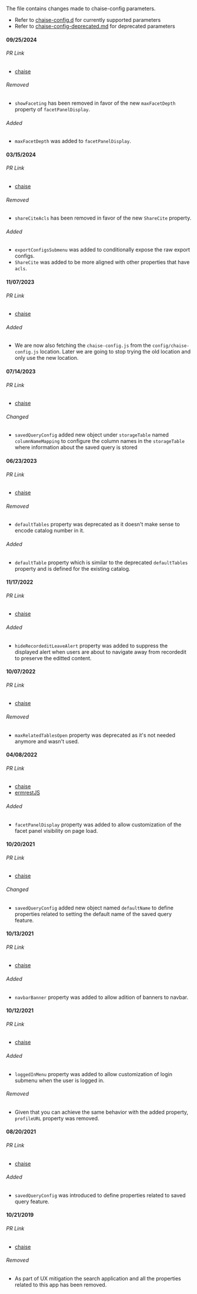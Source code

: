 The file contains changes made to chaise-config parameters.
- Refer to [chaise-config.d](chaise-config.md) for currently supported parameters
- Refer to [chaise-config-deprecated.md](chaise-config-deprecated.md) for deprecated parameters

#### 09/25/2024 ####

###### PR Link
  - [chaise](https://github.com/informatics-isi-edu/chaise/pull/2545)

###### Removed
  - `showFaceting` has been removed in favor of the new `maxFacetDepth` property of `facetPanelDisplay`.

###### Added
  - `maxFacetDepth` was added to `facetPanelDisplay`.

#### 03/15/2024 ####

###### PR Link
  - [chaise](https://github.com/informatics-isi-edu/chaise/pull/2413)

###### Removed
  - `shareCiteAcls` has been removed in favor of the new `ShareCite` property.

###### Added
  - `exportConfigsSubmenu` was added to conditionally expose the raw export configs.
  - `ShareCite` was added to be more aligned with other properties that have `acls`.

#### 11/07/2023 ####

###### PR Link
  - [chaise](https://github.com/informatics-isi-edu/chaise/pull/2375)

###### Added
  - We are now also fetching the `chaise-config.js` from the `config/chaise-config.js` location. Later we are going to stop trying the old location and only use the new location.

#### 07/14/2023 ####

###### PR Link
  - [chaise](https://github.com/informatics-isi-edu/chaise/pull/2329)

###### Changed
  - `savedQueryConfig` added new object under `storageTable` named `columnNameMapping` to configure the column names in the `storageTable` where information about the saved query is stored

#### 06/23/2023 ####

###### PR Link
  - [chaise](https://github.com/informatics-isi-edu/chaise/pull/2324)

###### Removed
  - `defaultTables` property was deprecated as it doesn't make sense to encode catalog number in it.

###### Added
  - `defaultTable` property which is similar to the deprecated `defaultTables` property and is defined for the existing catalog.

#### 11/17/2022 ####

###### PR Link
  - [chaise](https://github.com/informatics-isi-edu/chaise/pull/2252)

###### Added
  - `hideRecordeditLeaveAlert` property was added to suppress the displayed alert when users are about to navigate away from recordedit to preserve the editted content.

#### 10/07/2022 ####

###### PR Link
  - [chaise](https://github.com/informatics-isi-edu/chaise/pull/2234)

###### Removed
  - `maxRelatedTablesOpen` property was deprecated as it's not needed anymore and wasn't used.

#### 04/08/2022 ####

###### PR Link
  - [chaise](https://github.com/informatics-isi-edu/chaise/pull/2168)
  - [ermrestJS](https://github.com/informatics-isi-edu/ermrestjs/pull/943)

###### Added
  - `facetPanelDisplay` property was added to allow customization of the facet panel visibility on page load.

#### 10/20/2021 ####

###### PR Link
  - [chaise](https://github.com/informatics-isi-edu/chaise/pull/2134)

###### Changed
  - `savedQueryConfig` added new object named `defaultName` to define properties related to setting the default name of the saved query feature.

#### 10/13/2021 ####

###### PR Link
  - [chaise](https://github.com/informatics-isi-edu/chaise/pull/2130)

###### Added
  - `navbarBanner` property was added to allow adition of banners to navbar.

#### 10/12/2021 ####

###### PR Link
  - [chaise](https://github.com/informatics-isi-edu/chaise/pull/2129)

###### Added
  - `loggedInMenu` property was added to allow customization of login submenu when the user is logged in.

###### Removed
  - Given that you can achieve the same behavior with the added property, `profileURL` property was removed.


#### 08/20/2021 ####

###### PR Link
  - [chaise](https://github.com/informatics-isi-edu/chaise/pull/2114)

###### Added
  - `savedQueryConfig` was introduced to define properties related to saved query feature.

<!--  TODO we might want to add the rest of changes as well -->

#### 10/21/2019 ####

###### PR Link
  - [chaise](https://github.com/informatics-isi-edu/chaise/pull/1847)

###### Removed
  - As part of UX mitigation the search application and all the properties related to this app has been removed.
